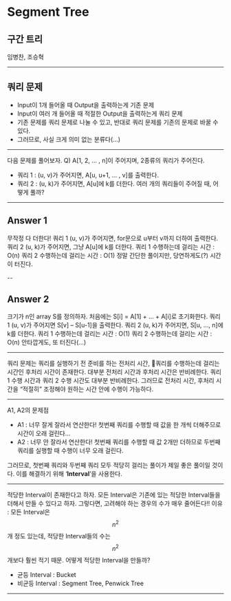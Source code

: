 # Segment Tree
## 구간 트리

임병찬, 조승혁

---

## 쿼리 문제

- Input이 1개 들어올 때 Output을 출력하는게 기존 문제
- Input이 여러 개 들어올 때 적절한 Output을 출력하는게 쿼리 문제
- 기존 문제를 쿼리 문제로 나눌 수 있고, 반대로 쿼리 문제를 기존의 문제로 바꿀 수 있다.
- 그러므로, 사실 크게 의미 없는 분류다(…)

---

다음 문제를 풀어보자.
Q) A[1, 2, … , n]이 주어지며, 2종류의 쿼리가 주어진다.
- 쿼리 1 : (u, v)가 주어지면, A[u, u+1, … , v]를 출력한다.
- 쿼리 2 : (u, k)가 주어지면, A[u]에 k를 더한다. 
여러 개의 쿼리들이 주어질 때, 어떻게 풀까?

---

## Answer 1

무작정 다 더한다!
쿼리 1 (u, v)가 주어지면, for문으로 u부터 v까지 더하여 출력한다.
쿼리 2 (u, k)가 주어지면, 그냥 A[u]에 k를 더한다.
쿼리 1 수행하는데 걸리는 시간 : O(n)
쿼리 2 수행하는데 걸리는 시간 : O(1)
정말 간단한 풀이지만, 당연하게도(?) 시간이 터진다.


--

## Answer 2
크기가 n인 array S를 정의하자. 
처음에는 S[i] = A[1] + … + A[i]로 초기화한다.
쿼리 1 (u, v)가 주어지면 S[v] – S[u-1]을 출력한다.
쿼리 2 (u, k)가 주어지면, S[u, …, n]에 k를 더한다.
쿼리 1 수행하는데 걸리는 시간 : O(1)
쿼리 2 수행하는데 걸리는 시간 : O(n)
안타깝게도, 또 터진다(…)

---

쿼리 문제는 쿼리를 실행하기 전 준비를 하는 전처리 시간, 쿼리를 수행하는데 걸리는 시간인 후처리 시간이 존재한다.
대부분 전처리 시간과 후처리 시간은 반비례한다.
쿼리 1 수행 시간과 쿼리 2 수행 시간도 대부분 반비례한다.
그러므로 전처리 시간, 후처리 시간을 “적절히” 조정해야 원하는 시간 안에 수행이 가능하다.

---

A1, A2의 문제점
- A1 : 너무 잘게 잘라서 연산한다!
첫번째 쿼리를 수행할 때 값을 한 개씩 더해주므로 시간이 오래 걸린다…
- A2 : 너무 안 잘라서 연산한다!
첫번째 쿼리를 수행할 때 값 2개만 더하므로 두번째 쿼리를 실행할 때 수행이 너무 오래 걸린다.

그러므로, 첫번째 쿼리와 두번째 쿼리 모두 적당히 걸리는 풀이가 제일 좋은 풀이일 것이다.
이를 해결하기 위해 ‘**Interval**’을 사용한다.

---

적당한 Interval이 존재한다고 하자.
모든 Interval은 기존에 있는 적당한 Interval들을 더해서 만들 수 있다고 하자.
그렇다면, 고려해야 하는 경우의 수가 매우 줄어든다!!
이유 : 모든 Interval은 $$n^2$$개 정도 있는데, 적당한 Interval들의 수는 $$n^2$$개보다 훨씬 적기 때문.
어떻게 적당한 Interval을 만들까?

- 균등 Interval : Bucket
- 비균등 Interval : Segment Tree, Penwick Tree

---

